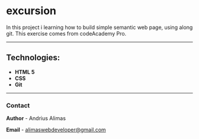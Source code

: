 # excursion

In this project i learning how to build simple semantic web page, using along git. This exercise comes from codeAcademy Pro.

---

## Technologies:
 * **HTML 5**
 * **CSS**
 * **Git**
 
 ---
 
 ### Contact
 **Author** - Andrius Alimas

 **Email** - alimaswebdeveloper@gmail.com
